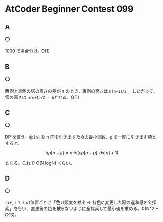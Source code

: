 # AtCoder Beginner Contest 099

## A

:o:

1000 で場合分け。O(1)

## B

:o:

西側と東側の塔の高さの差が n のとき、東側の高さは `n(n+1)/2` 。したがって、雪の高さは `n(n+1)/2 - b`となる。O(1)

## C

:o:

DP を使う。`dp[n]` を n 円を引き出すための最小回数、`p` を一度に引き出す額とすると、

```math
dp[n-p] = min(dp[n-p], dp[n] + 1)
```

となる。これで O(N logN) くらい。

## D

:o:

`(i+j) % 3` の位置ごとに「色の頻度を抽出 -> 各色に変更した際の違和感を全探索」を行い、変更後の色を被らないように全探索して最小値を求める。O(N^2 + C^3)。
